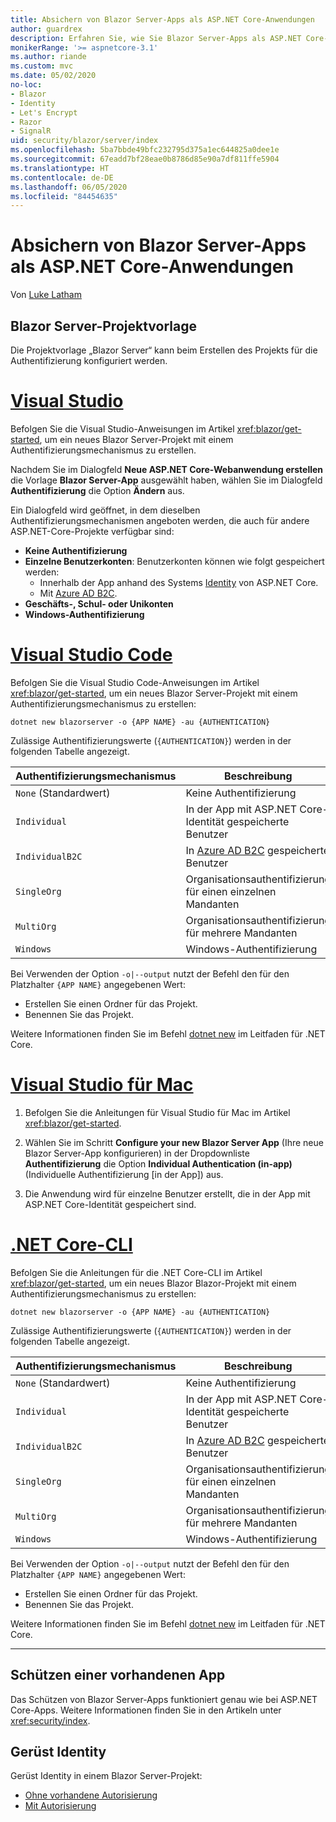 ```yaml
---
title: Absichern von Blazor Server-Apps als ASP.NET Core-Anwendungen
author: guardrex
description: Erfahren Sie, wie Sie Blazor Server-Apps als ASP.NET Core-Anwendungen absichern.
monikerRange: '>= aspnetcore-3.1'
ms.author: riande
ms.custom: mvc
ms.date: 05/02/2020
no-loc:
- Blazor
- Identity
- Let's Encrypt
- Razor
- SignalR
uid: security/blazor/server/index
ms.openlocfilehash: 5ba7bbde49bfc232795d375a1ec644825a0dee1e
ms.sourcegitcommit: 67eadd7bf28eae0b8786d85e90a7df811ffe5904
ms.translationtype: HT
ms.contentlocale: de-DE
ms.lasthandoff: 06/05/2020
ms.locfileid: "84454635"
---
```

# <a name="secure-aspnet-core-blazor-server-apps"></a>Absichern von Blazor Server-Apps als ASP.NET Core-Anwendungen

Von [Luke Latham](https://github.com/guardrex)

## <a name="blazor-server-project-template"></a>Blazor Server-Projektvorlage

Die Projektvorlage „Blazor Server“ kann beim Erstellen des Projekts für die Authentifizierung konfiguriert werden.

# <a name="visual-studio"></a>[Visual Studio](#tab/visual-studio)

Befolgen Sie die Visual Studio-Anweisungen im Artikel <xref:blazor/get-started>, um ein neues Blazor Server-Projekt mit einem Authentifizierungsmechanismus zu erstellen.

Nachdem Sie im Dialogfeld **Neue ASP.NET Core-Webanwendung erstellen** die Vorlage **Blazor Server-App** ausgewählt haben, wählen Sie im Dialogfeld **Authentifizierung** die Option **Ändern** aus.

Ein Dialogfeld wird geöffnet, in dem dieselben Authentifizierungsmechanismen angeboten werden, die auch für andere ASP.NET-Core-Projekte verfügbar sind:

* **Keine Authentifizierung**
* **Einzelne Benutzerkonten**: Benutzerkonten können wie folgt gespeichert werden:
  * Innerhalb der App anhand des Systems [Identity](xref:security/authentication/identity) von ASP.NET Core.
  * Mit [Azure AD B2C](xref:security/authentication/azure-ad-b2c).
* **Geschäfts-, Schul- oder Unikonten**
* **Windows-Authentifizierung**

# <a name="visual-studio-code"></a>[Visual Studio Code](#tab/visual-studio-code)

Befolgen Sie die Visual Studio Code-Anweisungen im Artikel <xref:blazor/get-started>, um ein neues Blazor Server-Projekt mit einem Authentifizierungsmechanismus zu erstellen:

```dotnetcli
dotnet new blazorserver -o {APP NAME} -au {AUTHENTICATION}
```

Zulässige Authentifizierungswerte (`{AUTHENTICATION}`) werden in der folgenden Tabelle angezeigt.

| Authentifizierungsmechanismus | Beschreibung |
| ------------------------ | ----------- |
| `None` (Standardwert)         | Keine Authentifizierung |
| `Individual`             | In der App mit ASP.NET Core-Identität gespeicherte Benutzer |
| `IndividualB2C`          | In [Azure AD B2C](xref:security/authentication/azure-ad-b2c) gespeicherte Benutzer |
| `SingleOrg`              | Organisationsauthentifizierung für einen einzelnen Mandanten |
| `MultiOrg`               | Organisationsauthentifizierung für mehrere Mandanten |
| `Windows`                | Windows-Authentifizierung |

Bei Verwenden der Option `-o|--output` nutzt der Befehl den für den Platzhalter `{APP NAME}` angegebenen Wert:

* Erstellen Sie einen Ordner für das Projekt.
* Benennen Sie das Projekt.

Weitere Informationen finden Sie im Befehl [dotnet new](/dotnet/core/tools/dotnet-new) im Leitfaden für .NET Core.

# <a name="visual-studio-for-mac"></a>[Visual Studio für Mac](#tab/visual-studio-mac)

1. Befolgen Sie die Anleitungen für Visual Studio für Mac im Artikel <xref:blazor/get-started>.

1. Wählen Sie im Schritt **Configure your new Blazor Server App** (Ihre neue Blazor Server-App konfigurieren) in der Dropdownliste **Authentifizierung** die Option **Individual Authentication (in-app)** (Individuelle Authentifizierung [in der App]) aus.

1. Die Anwendung wird für einzelne Benutzer erstellt, die in der App mit ASP.NET Core-Identität gespeichert sind.

# <a name="net-core-cli"></a>[.NET Core-CLI](#tab/netcore-cli/)

Befolgen Sie die Anleitungen für die .NET Core-CLI im Artikel <xref:blazor/get-started>, um ein neues Blazor Blazor-Projekt mit einem Authentifizierungsmechanismus zu erstellen:

```dotnetcli
dotnet new blazorserver -o {APP NAME} -au {AUTHENTICATION}
```

Zulässige Authentifizierungswerte (`{AUTHENTICATION}`) werden in der folgenden Tabelle angezeigt.

| Authentifizierungsmechanismus | Beschreibung |
| ------------------------ | ----------- |
| `None` (Standardwert)         | Keine Authentifizierung |
| `Individual`             | In der App mit ASP.NET Core-Identität gespeicherte Benutzer |
| `IndividualB2C`          | In [Azure AD B2C](xref:security/authentication/azure-ad-b2c) gespeicherte Benutzer |
| `SingleOrg`              | Organisationsauthentifizierung für einen einzelnen Mandanten |
| `MultiOrg`               | Organisationsauthentifizierung für mehrere Mandanten |
| `Windows`                | Windows-Authentifizierung |

Bei Verwenden der Option `-o|--output` nutzt der Befehl den für den Platzhalter `{APP NAME}` angegebenen Wert:

* Erstellen Sie einen Ordner für das Projekt.
* Benennen Sie das Projekt.

Weitere Informationen finden Sie im Befehl [dotnet new](/dotnet/core/tools/dotnet-new) im Leitfaden für .NET Core.

---

## <a name="secure-an-existing-app"></a>Schützen einer vorhandenen App

Das Schützen von Blazor Server-Apps funktioniert genau wie bei ASP.NET Core-Apps. Weitere Informationen finden Sie in den Artikeln unter <xref:security/index>.

## <a name="scaffold-identity"></a>Gerüst Identity

Gerüst Identity in einem Blazor Server-Projekt:

* [Ohne vorhandene Autorisierung](xref:security/authentication/scaffold-identity#scaffold-identity-into-a-blazor-server-project-without-existing-authorization)
* [Mit Autorisierung](xref:security/authentication/scaffold-identity#scaffold-identity-into-a-blazor-server-project-with-authorization)
